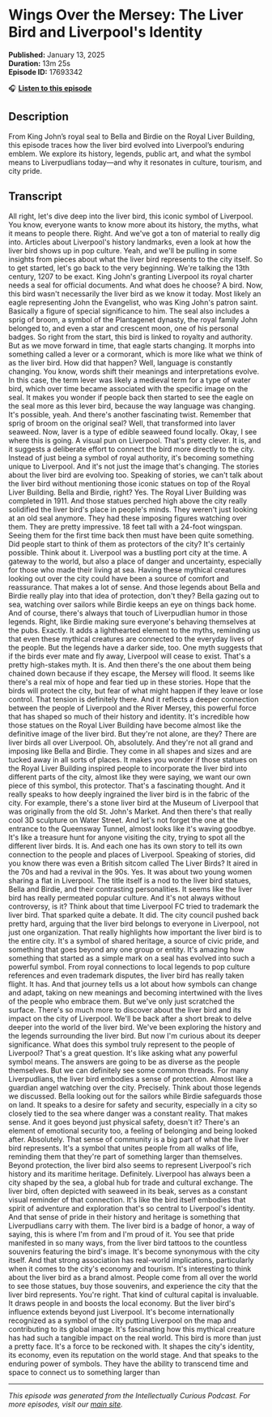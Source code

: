 # Wings Over the Mersey: The Liver Bird and Liverpool's Identity

**Published:** January 13, 2025  
**Duration:** 13m 25s  
**Episode ID:** 17693342

🎧 **[Listen to this episode](https://intellectuallycurious.buzzsprout.com/2529712/episodes/17693342-wings-over-the-mersey-the-liver-bird-and-liverpool's-identity)**

## Description

From King John’s royal seal to Bella and Birdie on the Royal Liver Building, this episode traces how the liver bird evolved into Liverpool’s enduring emblem. We explore its history, legends, public art, and what the symbol means to Liverpudlians today—and why it resonates in culture, tourism, and city pride.

## Transcript

All right, let's dive deep into the liver bird, this iconic symbol of Liverpool. You know, everyone wants to know more about its history, the myths, what it means to people there. Right. And we've got a ton of material to really dig into. Articles about Liverpool's history landmarks, even a look at how the liver bird shows up in pop culture. Yeah, and we'll be pulling in some insights from pieces about what the liver bird represents to the city itself. So to get started, let's go back to the very beginning. We're talking the 13th century, 1207 to be exact. King John's granting Liverpool its royal charter needs a seal for official documents. And what does he choose? A bird. Now, this bird wasn't necessarily the liver bird as we know it today. Most likely an eagle representing John the Evangelist, who was King John's patron saint. Basically a figure of special significance to him. The seal also includes a sprig of broom, a symbol of the Plantagenet dynasty, the royal family John belonged to, and even a star and crescent moon, one of his personal badges. So right from the start, this bird is linked to royalty and authority. But as we move forward in time, that eagle starts changing. It morphs into something called a lever or a cormorant, which is more like what we think of as the liver bird. How did that happen? Well, language is constantly changing. You know, words shift their meanings and interpretations evolve. In this case, the term lever was likely a medieval term for a type of water bird, which over time became associated with the specific image on the seal. It makes you wonder if people back then started to see the eagle on the seal more as this lever bird, because the way language was changing. It's possible, yeah. And there's another fascinating twist. Remember that sprig of broom on the original seal? Well, that transformed into laver seaweed. Now, laver is a type of edible seaweed found locally. Okay, I see where this is going. A visual pun on Liverpool. That's pretty clever. It is, and it suggests a deliberate effort to connect the bird more directly to the city. Instead of just being a symbol of royal authority, it's becoming something unique to Liverpool. And it's not just the image that's changing. The stories about the liver bird are evolving too. Speaking of stories, we can't talk about the liver bird without mentioning those iconic statues on top of the Royal Liver Building. Bella and Birdie, right? Yes. The Royal Liver Building was completed in 1911. And those statues perched high above the city really solidified the liver bird's place in people's minds. They weren't just looking at an old seal anymore. They had these imposing figures watching over them. They are pretty impressive. 18 feet tall with a 24-foot wingspan. Seeing them for the first time back then must have been quite something. Did people start to think of them as protectors of the city? It's certainly possible. Think about it. Liverpool was a bustling port city at the time. A gateway to the world, but also a place of danger and uncertainty, especially for those who made their living at sea. Having these mythical creatures looking out over the city could have been a source of comfort and reassurance. That makes a lot of sense. And those legends about Bella and Birdie really play into that idea of protection, don't they? Bella gazing out to sea, watching over sailors while Birdie keeps an eye on things back home. And of course, there's always that touch of Liverpudlian humor in those legends. Right, like Birdie making sure everyone's behaving themselves at the pubs. Exactly. It adds a lighthearted element to the myths, reminding us that even these mythical creatures are connected to the everyday lives of the people. But the legends have a darker side, too. One myth suggests that if the birds ever mate and fly away, Liverpool will cease to exist. That's a pretty high-stakes myth. It is. And then there's the one about them being chained down because if they escape, the Mersey will flood. It seems like there's a real mix of hope and fear tied up in these stories. Hope that the birds will protect the city, but fear of what might happen if they leave or lose control. That tension is definitely there. And it reflects a deeper connection between the people of Liverpool and the River Mersey, this powerful force that has shaped so much of their history and identity. It's incredible how those statues on the Royal Liver Building have become almost like the definitive image of the liver bird. But they're not alone, are they? There are liver birds all over Liverpool. Oh, absolutely. And they're not all grand and imposing like Bella and Birdie. They come in all shapes and sizes and are tucked away in all sorts of places. It makes you wonder if those statues on the Royal Liver Building inspired people to incorporate the liver bird into different parts of the city, almost like they were saying, we want our own piece of this symbol, this protector. That's a fascinating thought. And it really speaks to how deeply ingrained the liver bird is in the fabric of the city. For example, there's a stone liver bird at the Museum of Liverpool that was originally from the old St. John's Market. And then there's that really cool 3D sculpture on Water Street. And let's not forget the one at the entrance to the Queensway Tunnel, almost looks like it's waving goodbye. It's like a treasure hunt for anyone visiting the city, trying to spot all the different liver birds. It is. And each one has its own story to tell its own connection to the people and places of Liverpool. Speaking of stories, did you know there was even a British sitcom called The Liver Birds? It aired in the 70s and had a revival in the 90s. Yes. It was about two young women sharing a flat in Liverpool. The title itself is a nod to the liver bird statues, Bella and Birdie, and their contrasting personalities. It seems like the liver bird has really permeated popular culture. And it's not always without controversy, is it? Think about that time Liverpool FC tried to trademark the liver bird. That sparked quite a debate. It did. The city council pushed back pretty hard, arguing that the liver bird belongs to everyone in Liverpool, not just one organization. That really highlights how important the liver bird is to the entire city. It's a symbol of shared heritage, a source of civic pride, and something that goes beyond any one group or entity. It's amazing how something that started as a simple mark on a seal has evolved into such a powerful symbol. From royal connections to local legends to pop culture references and even trademark disputes, the liver bird has really taken flight. It has. And that journey tells us a lot about how symbols can change and adapt, taking on new meanings and becoming intertwined with the lives of the people who embrace them. But we've only just scratched the surface. There's so much more to discover about the liver bird and its impact on the city of Liverpool. We'll be back after a short break to delve deeper into the world of the liver bird. We've been exploring the history and the legends surrounding the liver bird. But now I'm curious about its deeper significance. What does this symbol truly represent to the people of Liverpool? That's a great question. It's like asking what any powerful symbol means. The answers are going to be as diverse as the people themselves. But we can definitely see some common threads. For many Liverpudlians, the liver bird embodies a sense of protection. Almost like a guardian angel watching over the city. Precisely. Think about those legends we discussed. Bella looking out for the sailors while Birdie safeguards those on land. It speaks to a desire for safety and security, especially in a city so closely tied to the sea where danger was a constant reality. That makes sense. And it goes beyond just physical safety, doesn't it? There's an element of emotional security too, a feeling of belonging and being looked after. Absolutely. That sense of community is a big part of what the liver bird represents. It's a symbol that unites people from all walks of life, reminding them that they're part of something larger than themselves. Beyond protection, the liver bird also seems to represent Liverpool's rich history and its maritime heritage. Definitely. Liverpool has always been a city shaped by the sea, a global hub for trade and cultural exchange. The liver bird, often depicted with seaweed in its beak, serves as a constant visual reminder of that connection. It's like the bird itself embodies that spirit of adventure and exploration that's so central to Liverpool's identity. And that sense of pride in their history and heritage is something that Liverpudlians carry with them. The liver bird is a badge of honor, a way of saying, this is where I'm from and I'm proud of it. You see that pride manifested in so many ways, from the liver bird tattoos to the countless souvenirs featuring the bird's image. It's become synonymous with the city itself. And that strong association has real-world implications, particularly when it comes to the city's economy and tourism. It's interesting to think about the liver bird as a brand almost. People come from all over the world to see those statues, buy those souvenirs, and experience the city that the liver bird represents. You're right. That kind of cultural capital is invaluable. It draws people in and boosts the local economy. But the liver bird's influence extends beyond just Liverpool. It's become internationally recognized as a symbol of the city putting Liverpool on the map and contributing to its global image. It's fascinating how this mythical creature has had such a tangible impact on the real world. This bird is more than just a pretty face. It's a force to be reckoned with. It shapes the city's identity, its economy, even its reputation on the world stage. And that speaks to the enduring power of symbols. They have the ability to transcend time and space to connect us to something larger than

---
*This episode was generated from the Intellectually Curious Podcast. For more episodes, visit our [main site](https://intellectuallycurious.buzzsprout.com).*
